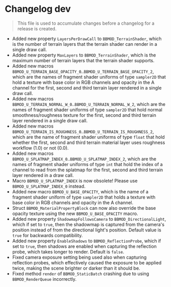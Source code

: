 # Changelog dev
> This file is used to accumulate changes before a changelog for a release is created.

* Added new property `LayersPerDrawCall` to `BBMOD_TerrainShader`, which is the number of terrain layers that the terrain shader can render in a single draw call.
* Added new property `MaxLayers` to `BBMOD_TerrainShader`, which is the maximum number of terrain layers that the terrain shader supports.
* Added new macros `BBMOD_U_TERRAIN_BASE_OPACITY_0`..`BBMOD_U_TERRAIN_BASE_OPACITY_2`, which are the names of fragment shader uniforms of type `sampler2D` that hold a texture with base color in RGB channels and opacity in the A channel for the first, second and third terrain layer rendered in a single draw call.
* Added new macros `BBMOD_U_TERRAIN_NORMAL_W_0`..`BBMOD_U_TERRAIN_NORMAL_W_2`, which are the names of fragment shader uniforms of type `sampler2D` that hold normal smoothness/roughness texture for the first, second and third terrain layer rendered in a single draw call.
* Added new macros `BBMOD_U_TERRAIN_IS_ROUGHNESS_0`..`BBMOD_U_TERRAIN_IS_ROUGHNESS_2`, which are the name of fragment shader uniforms of type `float` that hold whether the first, second and third terrain material layer uses roughness workflow (1.0) or not (0.0).
* Added new macros `BBMOD_U_SPLATMAP_INDEX_0`..`BBMOD_U_SPLATMAP_INDEX_2`, which are the names of fragment shader uniforms of type `int` that hold the index of a channel to read from the splatmap for the first, second and third terrain layer rendered in a draw call.
* Macro `BBMOD_U_SPLATMAP_INDEX` is now obsolete! Please use `BBMOD_U_SPLATMAP_INDEX_0` instead.
* Added new macro `BBMOD_U_BASE_OPACITY`, which is the name of a fragment shader uniform of type `sampler2D` that holds a texture with base color in RGB channels and opacity in the A channel.
* Struct `BBMOD_MaterialPropertyBlock` can now also override the base opacity texture using the new `BBMOD_U_BASE_OPACITY` macro.
* Added new property `ShadowmapFollowsCamera` to `BBMOD_DirectionalLight`, which if set to `true`, then the shadowmap is captured from the camera's position instead of from the directional light's position. Default value is `true` for backwards compatibility.
* Added new property `EnableShadows` to `BBMOD_ReflectionProbe`, which if set to `true`, then shadows are enabled when capturing the reflection probe, which takes longer to render. Default is `false`.
* Fixed camera exposure setting being used also when capturing reflection probes, which effectively caused the exposure to be applied twice, making the scene brighter or darker than it should be.
* Fixed method `render` of `BBMOD_StaticBatch` crashing due to using `BBMOD_RenderQueue` incorrectly.
